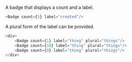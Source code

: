A badge that displays a count and a label.

```js
<Badge count={5} label="created"/> 
```

A plural form of the label can be provided.

```js
<div>
    <Badge count={1} label="thing" plural="things"/> 
    <Badge count={10} label="thing" plural="things"/> 
    <Badge count={0} label="thing" plural="things"/> 
</div>
```

